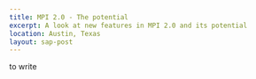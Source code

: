 ```yaml
---
title: MPI 2.0 - The potential
excerpt: A look at new features in MPI 2.0 and its potential
location: Austin, Texas
layout: sap-post
---
```

to write 